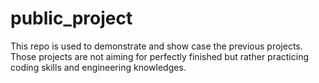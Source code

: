 # public_project
This repo is used to demonstrate and show case the previous projects. Those projects are not aiming for perfectly finished but rather practicing coding skills and engineering knowledges.
